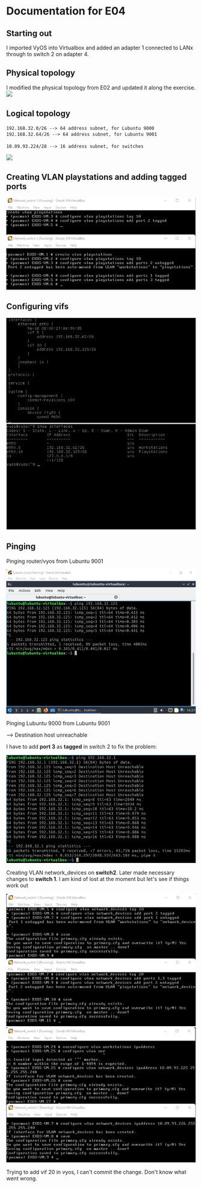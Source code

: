 # Documentation for E04

## Starting out
I imported VyOS into Virtualbox and added an adapter 1 connected to LANx through to switch 2 on adapter 4. 

## Physical topology
I modified the physical topology from E02 and updated it along the exercise.
![](/documentation/E04/phy_topology.png)


## Logical topology
```
192.168.32.0/26 --> 64 address subnet, for Lubuntu 9000
192.168.32.64/26 --> 64 address subnet, for Lubuntu 9001

10.09.93.224/28 --> 16 address subnet, for switches
```
![](/documentation/E04/log_topology.png)


## Creating VLAN playstations and adding tagged ports
![](/documentation/E04/playstationsconf.png)


## Configuring vifs
![](/documentation/E04/vifs.png)
![](/documentation/E04/vifs1.png)


## Pinging
Pinging router/vyos from Lubuntu 9001


![](/documentation/E04/ping_lubuntu2.png)


Pinging Lubuntu 9000 from Lubuntu 9001


--> Destination host unreachable


I have to add **port 3** as **tagged** in switch 2 to fix the problem:


![](/documentation/E04/fix0.png)


Creating VLAN network_devices on **switch2**. Later made necessary changes to **switch 1**. I am kind of lost at the moment but let's see if things work out


![](/documentation/E04/switchconfs0.png)
![](/documentation/E04/switchconfs.png)


Trying to add vif 20 in vyos, I can't commit the change. Don't know what went wrong.